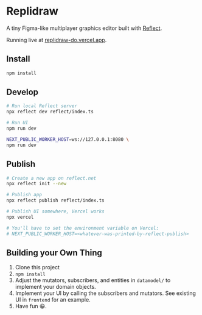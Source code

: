 # Replidraw

A tiny Figma-like multiplayer graphics editor built with [Reflect](https://reflect.net/).

Running live at [replidraw-do.vercel.app](https://replidraw-do.vercel.app/).

## Install

```bash
npm install
```

## Develop

```bash
# Run local Reflect server
npx reflect dev reflect/index.ts

# Run UI
npm run dev

NEXT_PUBLIC_WORKER_HOST=ws://127.0.0.1:8080 \
npm run dev
```

## Publish

```bash
# Create a new app on reflect.net
npx reflect init --new

# Publish app
npx reflect publish reflect/index.ts

# Publish UI somewhere, Vercel works
npx vercel

# You'll have to set the environment variable on Vercel:
# NEXT_PUBLIC_WORKER_HOST=<whatever-was-printed-by-reflect-publish>
```

## Building your Own Thing

1. Clone this project
2. `npm install`
3. Adjust the mutators, subscribers, and entities in `datamodel/` to implement your domain objects.
4. Implement your UI by calling the subscribers and mutators. See existing UI in `frontend` for an example.
5. Have fun 😀.

